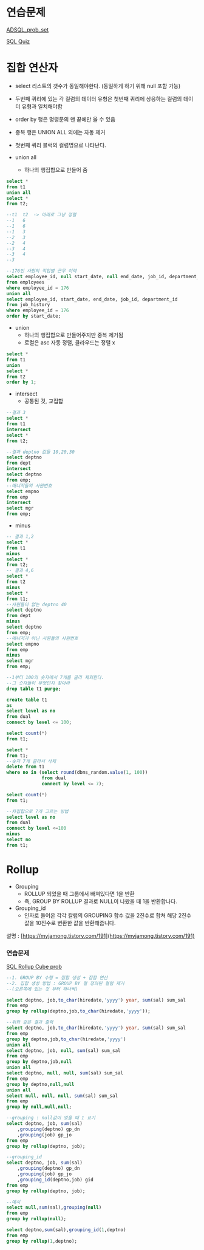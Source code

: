 # 연습문제

[ADSQL_prob_set](https://www.notion.so/ADSQL_prob_set-4259914505294480a8561a19a38eeddc)

[SQL Quiz](https://www.notion.so/SQL-Quiz-9f4ac37568bf43ddb1aab994f911a947)

# 집합 연산자

- select 리스트의 갯수가 동일해야한다. (동일하게 하기 위해 null 포함 가능)
- 두번째 쿼리에 있는 각 컬럼의 데이터 유형은  첫번째 쿼리에 상응하는 컬럼의 데이터 유형과 일치해야함
- order by 행은 명령문의 맨 끝에만 올 수 있음
- 중복 행은 UNION ALL 외에는 자동 제거
- 첫번째 쿼리 블럭의 컬럼명으로 나타난다.

- union all
    - 하나의 행집합으로 만들어 줌

```sql
select *
from t1
union all
select *
from t2;

--t1  t2  -> 아래로 그냥 정렬
--1   6   
--1   6
--1   3
--2   3
--2   4
--3   4
--3   4
--3

--176번 사원의 직업별 근무 이력
select employee_id, null start_date, null end_date, job_id, department_id
from employees
where employee_id = 176
union all
select employee_id, start_date, end_date, job_id, department_id
from job_history 
where employee_id = 176
order by start_date;
```

- union
    - 하나의 행집합으로 만들어주지만 중복 제거됨
    - 로컬은 asc 자동 정렬, 클라우드는 정렬 x

```sql
select *
from t1
union
select *
from t2
order by 1;
```

- intersect
    - 공통된 것, 교집합

```sql
--결과 3
select *
from t1
intersect
select *
from t2;

--결과 deptno 값들 10,20,30
select deptno
from dept
intersect
select deptno
from emp;
--매니저들의 사원번호
select empno 
from emp
intersect
select mgr 
from emp;
```

- minus

```sql
-- 결과 1,2
select *
from t1
minus
select *
from t2;
-- 결과 4,6
select *
from t2
minus
select *
from t1;
--사원들이 없는 deptno 40
select deptno 
from dept
minus
select deptno 
from emp;
--매니저가 아닌 사원들의 사원번호
select empno 
from emp
minus
select mgr 
from emp;
```

```sql
--1부터 100의 숫자에서 7개를 골라 제외한다.
--그 숫자들이 무엇인지 찾아라
drop table t1 purge;

create table t1
as
select level as no
from dual
connect by level <= 100;

select count(*)
from t1;

select *
from t1;
--숫자 7개 골라서 삭제
delete from t1
where no in (select round(dbms_random.value(1, 100))
             from dual
             connect by level <= 7);

select count(*)
from t1;

--차집합으로 7개 고르는 방법
select level as no
from dual
connect by level <=100
minus
select no
from t1;
```

# Rollup

- Grouping
    - ROLLUP 되었을 때 그룹에서 빠져있다면 1을 반환
    - 즉, GROUP BY ROLLUP 결과로 NULL이 나왔을 때 1을 반환합나다.
- Grouping_id
    - 인자로 들어온 각각 칼럼의 GROUPING 함수 값을 2진수로 합쳐 해당 2진수 값을 10진수로 변환한 값을 반환해줍니다.

설명 : [https://myjamong.tistory.com/191](https://myjamong.tistory.com/191)

### 연습문제

[SQL Rollup Cube prob](https://www.notion.so/SQL-Rollup-Cube-prob-61af5bf3a105449582c1540f3dc155f3)

```sql
--1. GROUP BY 수행 = 집합 생성 + 집합 연산
--2. 집합 생성 방법 : GROUP BY 절 정의된 컬럼 제거
--(오른쪽에 있는 것 부터 하나씩)

select deptno, job,to_char(hiredate,'yyyy') year, sum(sal) sum_sal
from emp
group by rollup(deptno,job,to_char(hiredate,'yyyy'));

--위와 같은 결과 출력
select deptno, job,to_char(hiredate,'yyyy') year, sum(sal) sum_sal
from emp
group by deptno,job,to_char(hiredate,'yyyy')
union all
select deptno, job, null, sum(sal) sum_sal
from emp
group by deptno,job,null
union all
select deptno, null, null, sum(sal) sum_sal
from emp
group by deptno,null,null
union all
select null, null, null, sum(sal) sum_sal
from emp
group by null,null,null;

--grouping : null값이 있을 때 1 표기
select deptno, job, sum(sal)
    ,grouping(deptno) gp_dn 
    ,grouping(job) gp_jo
from emp
group by rollup(deptno, job);

--grouping_id
select deptno, job, sum(sal)
    ,grouping(deptno) gp_dn 
    ,grouping(job) gp_jo
    ,grouping_id(deptno,job) gid
from emp
group by rollup(deptno, job);

--예시
select null,sum(sal),grouping(null)
from emp
group by rollup(null);

select deptno,sum(sal),grouping_id(1,deptno)
from emp
group by rollup(1,deptno);
```
